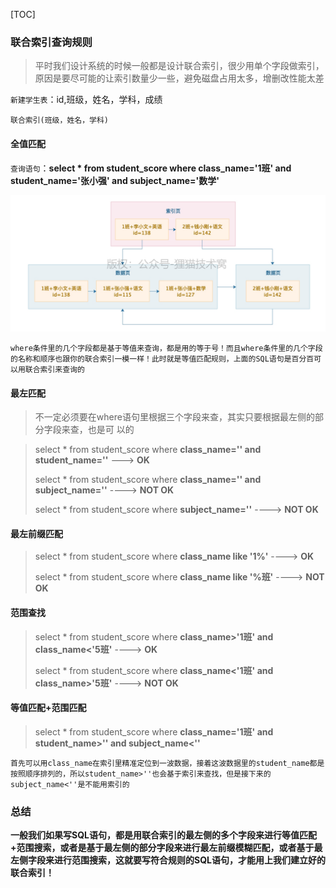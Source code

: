 [TOC]

### 联合索引查询规则

> 平时我们设计系统的时候一般都是设计联合索引，很少用单个字段做索引，原因是要尽可能的让索引数量少一些，避免磁盘占用太多，增删改性能太差

`新建学生表`：id,班级，姓名，学科，成绩

`联合索引(班级，姓名，学科)`



#### 全值匹配

`查询语句`：**select *
from student_score where class_name='1班' and student_name='张小强' and subject_name='数学'**

![联合索引+等值匹配](imgs/联合索引+等值匹配.png)

```
where条件里的几个字段都是基于等值来查询，都是用的等于号！而且where条件里的几个字段的名称和顺序也跟你的联合索引一模一样！此时就是等值匹配规则，上面的SQL语句是百分百可以用联合索引来查询的
```



#### 最左匹配

> 不一定必须要在where语句里根据三个字段来查，其实只要根据最左侧的部分字段来查，也是可
> 以的

> select * from student_score where **class_name='' and student_name=''** ---> **OK**
>
> select * from student_score where **class_name='' and subject_name=''** ----> **NOT OK**
>
> select * from student_score where **subject_name=''** ----> **NOT OK**



#### 最左前缀匹配

> select * from student_score where **class_name like '1%'** ----> **OK**
>
> select * from student_score where **class_name like '%班'** ----> **NOT OK**



#### 范围查找

> select * from student_score where **class_name>'1班' and class_name<'5班'** ----> **OK**
>
> select * from student_score where **class_name<'1班' and class_name>'5班'** ----> **NOT OK**



#### 等值匹配+范围匹配

> select * from student_score where **class_name='1班' and student_name>'' and subject_name<''**

```
首先可以用class_name在索引里精准定位到一波数据，接着这波数据里的student_name都是按照顺序排列的，所以student_name>''也会基于索引来查找，但是接下来的subject_name<''是不能用索引的
```



### 总结

**一般我们如果写SQL语句，都是用联合索引的最左侧的多个字段来进行等值匹配+范围搜索，或者是基于最左侧的部分字段来进行最左前缀模糊匹配，或者基于最左侧字段来进行范围搜索，这就要写符合规则的SQL语句，才能用上我们建立好的联合索引！**
